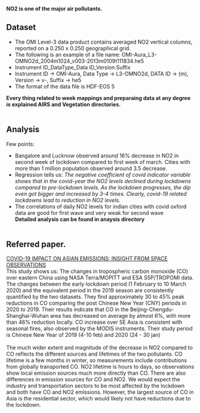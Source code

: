 **NO2 is one of the major air pollutants.**
## Dataset
* The OMI Level-3 data product contains averaged NO2 vertical columns, reported on a 0.250 x 0.250 geographical grid.<br>
* The following is an example of a file name: OMI-Aura_L3-OMNO2d_2004m1024_v003-2013m0109t111834.he5<br>
* Instrument ID_DataType_Data ID_Version.Suffix<br>
* Instrument ID -> OMI-Aura, Data Type -> L3-OMNO2d, DATA ID -> <date> (<yyyy>m<mmdd>), Version -> v<version>-<production date and time>, Suffix -> he5<br>
* The format of the data file is HDF-EOS 5<br>
  
**Every thing related to week mappings and preparaing data at any degree is explained AIRS and Vegetation directories.**<br><br>
 
## Analysis
Few points:<br>
* Bangalore and Lucknow observed around 16% decrease in NO2 in second week of lockdown compared to first week of march. Cities with more than 1 million population observed around 3.5 decrease.<br>
* Regression tells us: *The negative coefficient of covid indicator variable shows that in the covid-year the NO2 levels declined during lockdowns compared to pre-lockdown levels. As the lockdown progresses, the dip even got bigger and increased by 3-4 times. Clearly, covid-19 related lockdowns lead to reduction in NO2 levels.*<br>
* The correlations of daily NO2 levels for indian cities with covid oxford data are good for first wave and very weak for second wave<br>
**Detailed analysis can be found in anaysis directory**<br><br>
## Referred paper.
[COVID-19 IMPACT ON ASIAN EMISSIONS: INSIGHT FROM SPACE OBSERVATIONS](https://www2.acom.ucar.edu/news/covid-19-impact-asian-emissions-insight-space-observations?_ga=2.94930140.194184266.1635963992-335902505.1634714874)<br>
This study shows us: The changes in tropospheric carbon monoxide (CO) over eastern China using NASA Terra/MOPITT and ESA S5P/TROPOMI data. The changes between the early lockdown period (1 February to 10 March 2020) and the equivalent period in the 2019 season are consistently quantified by the two datasets. They find approximately 30 to 45% peak reductions in CO comparing the post Chinese New Year (CNY) periods in 2020 to 2019. Their results indicate that CO in the Beijing-Chengdu-Shanghai-Wuhan area has decreased on average by almost 6%, with more than 46% reduction locally. CO increase over SE Asia is consistent with seasonal fires, also observed by the MODIS instruments. Their study period is Chinese New Year of 2019 (4-10 feb) and 2020 (24 - 30 jan)<br><br>
 The much wider extent and magnitude of the decrease in NO2 compared to CO reflects the different sources and lifetimes of the two pollutants. CO lifetime is a few months in winter, so measurements include contributions from globally transported CO. NO2 lifetime is hours to days, so observations show local emission sources much more directly than CO. There are also differences in emission sources for CO and NO2. We would expect the industry and transportation sectors to be most affected by the lockdown and both have CO and NO2 emissions. However, the largest source of CO in Asia is the residential sector, which would likely not have reductions due to the lockdown.<br><br>

  
